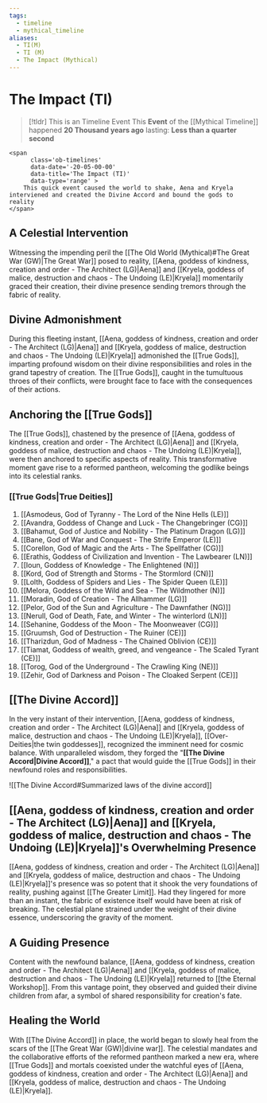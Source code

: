 ```yaml
---
tags:
  - timeline
  - mythical_timeline
aliases:
  - TI(M)
  - TI (M)
  - The Impact (Mythical)
---
```

# The Impact (TI)


> [!tldr] This is an Timeline Event
> This **Event** of the [[Mythical Timeline]] happened **20 Thousand years ago** lasting: **Less than a quarter second**
```
<span 
	  class='ob-timelines' 
	  data-date='-20-05-00-00' 
	  data-title='The Impact (TI)'
	  data-type='range' >
	This quick event caused the world to shake, Aena and Kryela interviened and created the Divine Accord and bound the gods to reality
</span>
```


## A Celestial Intervention

Witnessing the impending peril the [[The Old World (Mythical)#The Great War (GW)|The Great War]] posed to reality, [[Aena, goddess of kindness, creation and order - The Architect (LG)|Aena]] and [[Kryela, goddess of malice, destruction and chaos - The Undoing (LE)|Kryela]] momentarily graced their creation, their divine presence sending tremors through the fabric of reality.

## Divine Admonishment

During this fleeting instant, [[Aena, goddess of kindness, creation and order - The Architect (LG)|Aena]] and [[Kryela, goddess of malice, destruction and chaos - The Undoing (LE)|Kryela]] admonished the [[True Gods]], imparting profound wisdom on their divine responsibilities and roles in the grand tapestry of creation. The [[True Gods]], caught in the tumultuous throes of their conflicts, were brought face to face with the consequences of their actions.

## Anchoring the [[True Gods]]

The [[True Gods]], chastened by the presence of [[Aena, goddess of kindness, creation and order - The Architect (LG)|Aena]] and [[Kryela, goddess of malice, destruction and chaos - The Undoing (LE)|Kryela]], were then anchored to specific aspects of reality. This transformative moment gave rise to a reformed pantheon, welcoming the godlike beings into its celestial ranks.

### [[True Gods|True Deities]]

1. [[Asmodeus, God of Tyranny - The Lord of the Nine Hells (LE)]]
2. [[Avandra, Goddess of Change and Luck - The Changebringer (CG)]]
3. [[Bahamut, God  of Justice and Nobility - The Platinum Dragon (LG)]]
4. [[Bane, God of War and Conquest - The Strife Emperor (LE)]]
5. [[Corellon, God of Magic and the Arts - The Spellfather (CG)]]
6. [[Erathis, Goddess of Civilization and Invention - The Lawbearer (LN)]]
7. [[Ioun, Goddess of Knowledge - The Enlightened (N)]]
8. [[Kord, God of Strength and Storms - The Stormlord (CN)]]
9. [[Lolth, Goddess of Spiders and Lies - The Spider Queen (LE)]]
10. [[Melora, Goddess of the Wild and Sea - The Wildmother (N)]]
11. [[Moradin, God of Creation - The Allhammer (LG)]]
12. [[Pelor, God of the Sun and Agriculture - The Dawnfather (NG)]]
13. [[Nerull, God of Death, Fate, and Winter - The winterlord (LN)]]
14. [[Sehanine, Goddess of the Moon - The Moonweaver (CG)]]
15. [[Gruumsh, God of Destruction - The Ruiner (CE)]]
16. [[Tharizdun, God of Madness - The Chained Oblivion (CE)]]
17. [[Tiamat, Goddess of wealth, greed, and vengeance - The Scaled Tyrant (CE)]]
18. [[Torog, God of the Underground - The Crawling King (NE)]]
19. [[Zehir, God of Darkness and Poison - The Cloaked Serpent (CE)]]
## [[The Divine Accord]]

In the very instant of their intervention, [[Aena, goddess of kindness, creation and order - The Architect (LG)|Aena]] and [[Kryela, goddess of malice, destruction and chaos - The Undoing (LE)|Kryela]], [[Over-Deities|the twin goddesses]], recognized the imminent need for cosmic balance. With unparalleled wisdom, they forged the "**[[The Divine Accord|Divine Accord]]**," a pact that would guide the [[True Gods]] in their newfound roles and responsibilities.

![[The Divine Accord#Summarized laws of the divine accord]]

## [[Aena, goddess of kindness, creation and order - The Architect (LG)|Aena]] and [[Kryela, goddess of malice, destruction and chaos - The Undoing (LE)|Kryela]]'s Overwhelming Presence

[[Aena, goddess of kindness, creation and order - The Architect (LG)|Aena]] and [[Kryela, goddess of malice, destruction and chaos - The Undoing (LE)|Kryela]]'s presence was so potent that it shook the very foundations of reality, pushing against [[The Greater Limit]]. Had they lingered for more than an instant, the fabric of existence itself would have been at risk of breaking. The celestial plane strained under the weight of their divine essence, underscoring the gravity of the moment.

## A Guiding Presence

Content with the newfound balance, [[Aena, goddess of kindness, creation and order - The Architect (LG)|Aena]] and [[Kryela, goddess of malice, destruction and chaos - The Undoing (LE)|Kryela]] returned to [[the Eternal Workshop]]. From this vantage point, they observed and guided their divine children from afar, a symbol of shared responsibility for creation's fate.

## Healing the World

With [[The Divine Accord]] in place, the world began to slowly heal from the scars of the [[The Great War (GW)|divine war]]. The celestial mandates and the collaborative efforts of the reformed pantheon marked a new era, where [[True Gods]] and mortals coexisted under the watchful eyes of [[Aena, goddess of kindness, creation and order - The Architect (LG)|Aena]] and [[Kryela, goddess of malice, destruction and chaos - The Undoing (LE)|Kryela]].